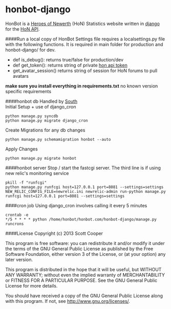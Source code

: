 honbot-django
=============
HonBot is a [Heroes of Newerth](http://www.heroesofnewerth.com/) (HoN) Statistics website written in [django](https://www.djangoproject.com/) for the [HoN API](http://api.heroesofnewerth.com/).

####Run a local copy of HonBot
Settings file requires a localsettings.py file with the following functions. It is required in main folder for production and honbot-django/ for dev.

* def is_debug(): returns true/false for production/dev
* def get_token(): returns string of private [hon api token](http://api.heroesofnewerth.com/)
* get_avatar_session() returns string of session for HoN forums to pull avatars 

__make sure you install everything in requirements.txt__ no known version specific requirements

####honbot db
Handled by [South](http://south.aeracode.org/)  
Initial Setup + use of django_cron

    python manage.py syncdb
    python manage.py migrate django_cron
Create Migrations for any db changes  

    python manage.py schemamigration honbot --auto  
Apply Changes  

    python manage.py migrate honbot   

####honbot server
Stop / start the fastcgi server. The third line is if using new relic's monitoring service

    pkill -f "runfcgi"
    python manage.py runfcgi host=127.0.0.1 port=8081 --settings=settings
    NEW_RELIC_CONFIG_FILE=newrelic.ini newrelic-admin run-python manage.py runfcgi host=127.0.0.1 port=8081 --settings=settings

####cron job
Using django_cron involves calling it every 5 minutes

    crontab -e
    */5 * * * * python /home/honbot/honbot.com/honbot-django/manage.py runcrons

####License
Copyright (c) 2013 Scott Cooper

This program is free software: you can redistribute it and/or modify
it under the terms of the GNU General Public License as published by
the Free Software Foundation, either version 3 of the License, or
(at your option) any later version.

This program is distributed in the hope that it will be useful,
but WITHOUT ANY WARRANTY; without even the implied warranty of
MERCHANTABILITY or FITNESS FOR A PARTICULAR PURPOSE.  See the
GNU General Public License for more details.

You should have received a copy of the GNU General Public License
along with this program.  If not, see <http://www.gnu.org/licenses/>.
